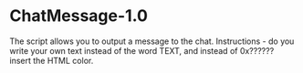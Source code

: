 # ChatMessage-1.0
The script allows you to output a message to the chat. Instructions - do you write your own text instead of the word TEXT, and instead of 0x?????? insert the HTML color.
